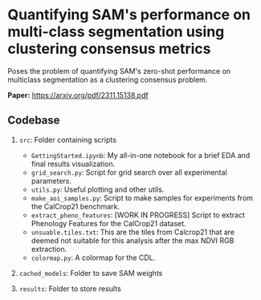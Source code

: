 # Quantifying SAM's performance on multi-class segmentation using clustering consensus metrics

Poses the problem of quantifying SAM's zero-shot performance on multiclass segmentation as a clustering consensus problem.

**Paper:** https://arxiv.org/pdf/2311.15138.pdf

## Codebase

1. `src`: Folder containing scripts

    - `GettingStarted.ipynb`: My all-in-one notebook for a brief EDA and final results visualization.
    - `grid_search.py`: Script for grid search over all experimental parameters.
    - `utils.py`: Useful plotting and other utils.
    - `make_aoi_samples.py`: Script to make samples for experiments from the CalCrop21 benchmark. 
    - `extract_pheno_features`: [WORK IN PROGRESS] Script to extract Phenology Features for the CalCrop21 dataset.
    - `unsuable.tiles.txt`: This are the tiles from Calcrop21 that are deemed not suitable for this analysis after the max NDVI RGB extraction.
    - `colormap.py`: A colormap for the CDL.

2. `cached_models`: Folder to save SAM weights

3. `results`: Folder to store results




